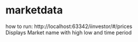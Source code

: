 # marketdata
how to run: http://localhost:63342/iinvestor/#/prices
<br />
Displays Market name with high low and time period
